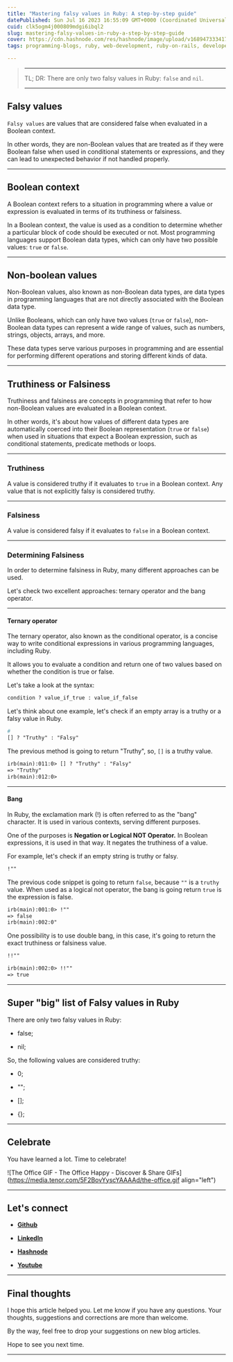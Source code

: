 ```yaml
---
title: "Mastering falsy values in Ruby: A step-by-step guide"
datePublished: Sun Jul 16 2023 16:55:09 GMT+0000 (Coordinated Universal Time)
cuid: clk5ogm4j000809mdgi6ibql2
slug: mastering-falsy-values-in-ruby-a-step-by-step-guide
cover: https://cdn.hashnode.com/res/hashnode/image/upload/v1689473334170/fbdfc7fb-9fa6-4ddd-91e1-dfa3b5d8de06.png
tags: programming-blogs, ruby, web-development, ruby-on-rails, developer

---
```


> ---
> 
> TL; DR: There are only two falsy values in Ruby: `false` and `nil`.
> 
> ---

## Falsy values

`Falsy values` are values that are considered false when evaluated in a Boolean context.

In other words, they are non-Boolean values that are treated as if they were Boolean false when used in conditional statements or expressions, and they can lead to unexpected behavior if not handled properly.

---

## Boolean context

A Boolean context refers to a situation in programming where a value or expression is evaluated in terms of its truthiness or falsiness.

In a Boolean context, the value is used as a condition to determine whether a particular block of code should be executed or not. Most programming languages support Boolean data types, which can only have two possible values: `true` or `false`.

---

## Non-boolean values

Non-Boolean values, also known as non-Boolean data types, are data types in programming languages that are not directly associated with the Boolean data type.

Unlike Booleans, which can only have two values (`true` or `false`), non-Boolean data types can represent a wide range of values, such as numbers, strings, objects, arrays, and more.

These data types serve various purposes in programming and are essential for performing different operations and storing different kinds of data.

---

## Truthiness or Falsiness

Truthiness and falsiness are concepts in programming that refer to how non-Boolean values are evaluated in a Boolean context.

In other words, it's about how values of different data types are automatically coerced into their Boolean representation (`true` or `false`) when used in situations that expect a Boolean expression, such as conditional statements, predicate methods or loops.

---

### **Truthiness**

A value is considered truthy if it evaluates to `true` in a Boolean context. Any value that is not explicitly falsy is considered truthy.

---

### **Falsiness**

A value is considered falsy if it evaluates to `false` in a Boolean context.

---

### Determining Falsiness

In order to determine falsiness in Ruby, many different approaches can be used.

Let's check two excellent approaches: ternary operator and the bang operator.

---

#### Ternary operator

The ternary operator, also known as the conditional operator, is a concise way to write conditional expressions in various programming languages, including Ruby.

It allows you to evaluate a condition and return one of two values based on whether the condition is true or false.

Let's take a look at the syntax:

```apache
condition ? value_if_true : value_if_false
```

Let's think about one example, let's check if an empty array is a truthy or a falsy value in Ruby.

```apache
# 
[] ? "Truthy" : "Falsy"
```

The previous method is going to return "Truthy", so, `[]` is a truthy value.

```apache
irb(main):011:0> [] ? "Truthy" : "Falsy"
=> "Truthy"
irb(main):012:0>
```

---

#### Bang

In Ruby, the exclamation mark (!) is often referred to as the "bang" character. It is used in various contexts, serving different purposes.

One of the purposes is **Negation or Logical NOT Operator.** In Boolean expressions, it is used in that way. It negates the truthiness of a value.

For example, let's check if an empty string is truthy or falsy.

```apache
!""
```

The previous code snippet is going to return `false`, because `""` is a `truthy` value. When used as a logical not operator, the bang is going return `true` is the expression is false.

```apache
irb(main):001:0> !""
=> false
irb(main):002:0"
```

One possibility is to use double bang, in this case, it's going to return the exact truthiness or falsiness value.

```apache
!!""
```

```apache
irb(main):002:0> !!""
=> true
```

---

## Super "big" list of Falsy values in Ruby

There are only two falsy values in Ruby:

* false;
    
* nil;
    

So, the following values are considered truthy:

* 0;
    
* "";
    
* \[\];
    
* {};
    

---

## **Celebrate**

You have learned a lot. Time to celebrate!

![The Office GIF - The Office Happy - Discover & Share GIFs](https://media.tenor.com/5F2BovYyscYAAAAd/the-office.gif align="left")

---

## **Let's connect**

* [**Github**](https://github.com/alexcalaca)
    
* [**LinkedIn**](https://linkedin.com/in/alexandrecalacaofficial)
    
* [**Hashnode**](https://hashnode.com/onboard?next=/@alexandrecalaca)
    
* [**Youtube**](https://www.youtube.com/@alexandrecalacaofficial)
    

---

## **Final thoughts**

I hope this article helped you. Let me know if you have any questions. Your thoughts, suggestions and corrections are more than welcome.

By the way, feel free to drop your suggestions on new blog articles.

Hope to see you next time.

---
